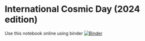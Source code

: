 # International Cosmic Day (2024 edition)

Use this notebook online using binder [![Binder](https://mybinder.org/badge_logo.svg)](https://mybinder.org/v2/gh/mattiasotgia/ICD2024/HEAD)
